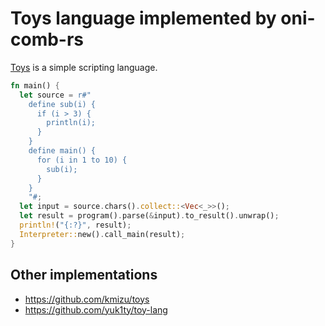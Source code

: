 # Toys language implemented by oni-comb-rs

[Toys](https://github.com/kmizu/toys) is a simple scripting language.


```rust
fn main() {
  let source = r#"
    define sub(i) {
      if (i > 3) {
        println(i);
      }
    }
    define main() {
      for (i in 1 to 10) {
        sub(i);
      }
    }
    "#;
  let input = source.chars().collect::<Vec<_>>();
  let result = program().parse(&input).to_result().unwrap();
  println!("{:?}", result);
  Interpreter::new().call_main(result);
}
```


## Other implementations

- https://github.com/kmizu/toys
- https://github.com/yuk1ty/toy-lang
